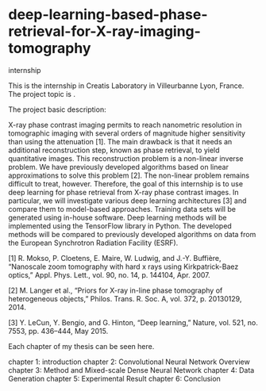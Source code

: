 # deep-learning-based-phase-retrieval-for-X-ray-imaging-tomography
internship

This is the internship in Creatis Laboratory in Villeurbanne Lyon, France. The project topic is 
<deep learning based phase retrieval for X-ray phase contrast imaging>. 
  
The project basic description: 

X-ray phase contrast imaging permits to reach nanometric resolution in tomographic imaging with several orders of magnitude higher sensitivity than using the attenuation [1]. The main drawback is that it needs an additional reconstruction step, known as phase retrieval, to yield quantitative images. This reconstruction problem is a non-linear inverse problem. We have previously developed algorithms based on linear approximations to solve this problem [2]. The non-linear problem remains difficult to treat, however. Therefore, the goal of this internship is to use deep learning for phase retrieval from X-ray phase contrast images. In particular, we will investigate various deep learning architectures [3] and compare them to model-based approaches. Training data sets will be generated using in-house software. Deep learning methods will be implemented using the TensorFlow library in Python. The developed methods will be compared to previously developed algorithms on data from the European Synchrotron Radiation Facility (ESRF).

[1]  R. Mokso, P. Cloetens, E. Maire, W. Ludwig, and J.-Y. Buffière, “Nanoscale zoom tomography with hard x rays using Kirkpatrick-Baez optics,” Appl. Phys. Lett., vol. 90, no. 14, p. 144104, Apr. 2007.

[2]  M. Langer et al., “Priors for X-ray in-line phase tomography of heterogeneous objects,” Philos. Trans. R. Soc. A, vol. 372, p. 20130129, 2014.

[3]  Y. LeCun, Y. Bengio, and G. Hinton, “Deep learning,” Nature, vol. 521, no. 7553, pp. 436–444, May 2015.
  
 
Each chapter of my thesis can be seen here. 

chapter 1: introduction
chapter 2: Convolutional Neural Network Overview
chapter 3: Method and Mixed-scale Dense Neural Network
chapter 4: Data Generation
chapter 5: Experimental Result
chapter 6: Conclusion
